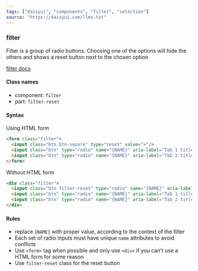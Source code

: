 ```yaml
---
tags: ["daisyui", "components", "filter", "selection"]
source: "https://daisyui.com/llms.txt"
---
```


### filter
Filter is a group of radio buttons. Choosing one of the options will hide the others and shows a reset button next to the chosen option

[filter docs](https://daisyui.com/components/filter/)

#### Class names
- component: `filter`
- part: `filter-reset`

#### Syntax
Using HTML form
```html
<form class="filter">
  <input class="btn btn-square" type="reset" value="×"/>
  <input class="btn" type="radio" name="{NAME}" aria-label="Tab 1 title"/>
  <input class="btn" type="radio" name="{NAME}" aria-label="Tab 2 title"/>
</form>
```
Without HTML form
```html
<div class="filter">
  <input class="btn filter-reset" type="radio" name="{NAME}" aria-label="×"/>
  <input class="btn" type="radio" name="{NAME}" aria-label="Tab 1 title"/>
  <input class="btn" type="radio" name="{NAME}" aria-label="Tab 2 title"/>
</div>
```

#### Rules
- replace `{NAME}` with proper value, according to the context of the filter
- Each set of radio inputs must have unique `name` attributes to avoid conflicts
- Use `<form>` tag when possible and only use `<div>` if you can't use a HTML form for some reason
- Use `filter-reset` class for the reset button